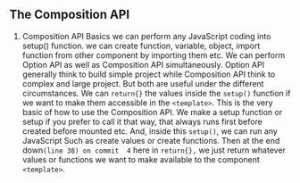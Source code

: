 ## The Composition API

 1. Composition API Basics
we can perform any JavaScript coding into setup() function. we can create function, variable, object, import function from other component by importing them etc. We can perform Option API as well as Composition API simultaneously. Option API generally think to build simple project while Composition API think to complex and large project. But both are useful under the different circumstances. We can `return{}` the values inside the `setup()` function if we want to make them accessible in the `<template>`. This is the very basic of how to use the Composition API. We make a setup function or setup if you prefer to call it that way, that always runs first before created before mounted etc. And, inside this `setup()`, we can run any JavaScript Such as create values or create functions. Then at the end down`(line 38) on commit  4` here in `return{},` we just return whatever values or functions we want to make available to the component `<template>`.